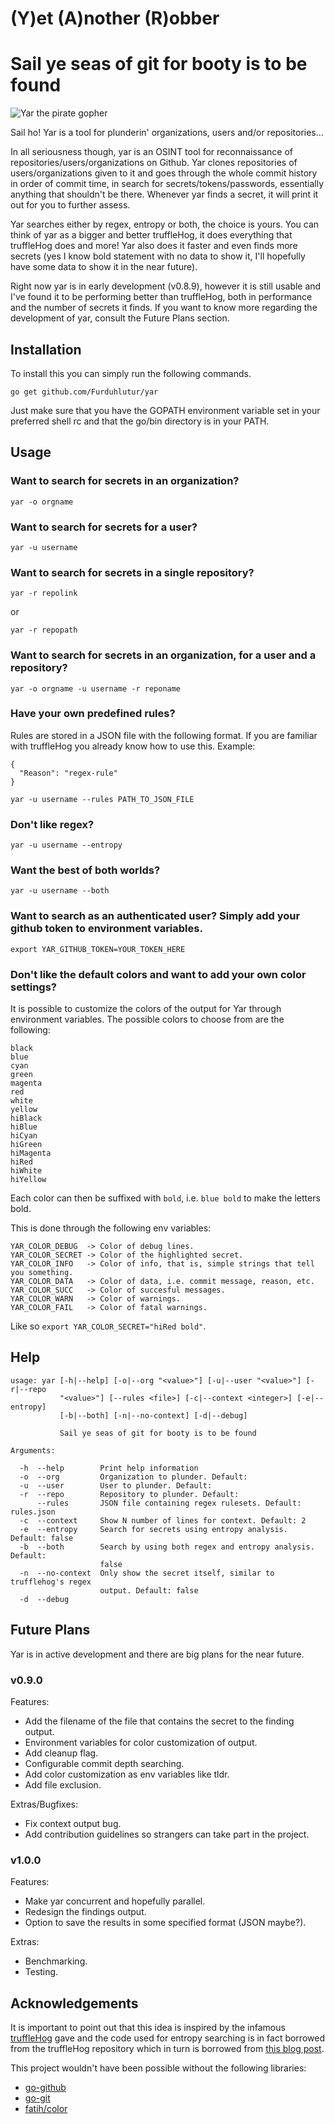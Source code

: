 # (Y)et (A)nother (R)obber
# Sail ye seas of git for booty is to be found

![Yar the pirate gopher](https://raw.githubusercontent.com/Furduhlutur/yar/master/images/yargopher2.png)

Sail ho! Yar is a tool for plunderin' organizations, users and/or repositories...

In all seriousness though, yar is an OSINT tool for reconnaissance of repositories/users/organizations on Github. Yar clones repositories of users/organizations given to it
and goes through the whole commit history in order of commit time, in search for secrets/tokens/passwords, essentially anything that shouldn't be there. Whenever yar finds a secret,
it will print it out for you to further assess.

Yar searches either by regex, entropy or both, the choice is yours. You can think of yar as a bigger and better truffleHog, it does everything that truffleHog does and more! Yar also does it faster and even finds more secrets (yes I know bold statement with no data to show it, I'll hopefully have some data to show it in the near future).

Right now yar is in early development (v0.8.9), however it is still usable and I've found it to be performing better than truffleHog, both in performance and the number of secrets it finds.
If you want to know more regarding the development of yar, consult the Future Plans section.

## Installation
To install this you can simply run the following commands.
```
go get github.com/Furduhlutur/yar
```

Just make sure that you have the GOPATH environment variable set in your preferred shell rc and that the go/bin directory is in your PATH.

## Usage
### Want to search for secrets in an organization?
```
yar -o orgname
```

### Want to search for secrets for a user?
```
yar -u username
```

### Want to search for secrets in a single repository?
```
yar -r repolink
```
or
```
yar -r repopath
```

### Want to search for secrets in an organization, for a user and a repository?
```
yar -o orgname -u username -r reponame
```

### Have your own predefined rules?
Rules are stored in a JSON file with the following format. If you are familiar with truffleHog you already know how to use this. Example:
```
{
  "Reason": "regex-rule"
}
```

```
yar -u username --rules PATH_TO_JSON_FILE
```

### Don't like regex?
```
yar -u username --entropy
```

### Want the best of both worlds?
```
yar -u username --both
```

### Want to search as an authenticated user? Simply add your github token to environment variables.
```
export YAR_GITHUB_TOKEN=YOUR_TOKEN_HERE
```

### Don't like the default colors and want to add your own color settings?
It is possible to customize the colors of the output for Yar through environment variables.
The possible colors to choose from are the following:
```
black
blue
cyan
green
magenta
red
white
yellow
hiBlack
hiBlue
hiCyan
hiGreen
hiMagenta
hiRed
hiWhite
hiYellow
```
Each color can then be suffixed with `bold`, i.e. `blue bold` to make the letters bold.

This is done through the following env variables:
```
YAR_COLOR_DEBUG  -> Color of debug lines.
YAR_COLOR_SECRET -> Color of the highlighted secret.
YAR_COLOR_INFO   -> Color of info, that is, simple strings that tell you something.
YAR_COLOR_DATA   -> Color of data, i.e. commit message, reason, etc.
YAR_COLOR_SUCC   -> Color of succesful messages.
YAR_COLOR_WARN   -> Color of warnings.
YAR_COLOR_FAIL   -> Color of fatal warnings.
```
Like so `export YAR_COLOR_SECRET="hiRed bold"`.

## Help
```
usage: yar [-h|--help] [-o|--org "<value>"] [-u|--user "<value>"] [-r|--repo
           "<value>"] [--rules <file>] [-c|--context <integer>] [-e|--entropy]
           [-b|--both] [-n|--no-context] [-d|--debug]

           Sail ye seas of git for booty is to be found

Arguments:

  -h  --help        Print help information
  -o  --org         Organization to plunder. Default: 
  -u  --user        User to plunder. Default: 
  -r  --repo        Repository to plunder. Default: 
      --rules       JSON file containing regex rulesets. Default: rules.json
  -c  --context     Show N number of lines for context. Default: 2
  -e  --entropy     Search for secrets using entropy analysis. Default: false
  -b  --both        Search by using both regex and entropy analysis. Default:
                    false
  -n  --no-context  Only show the secret itself, similar to trufflehog's regex
                    output. Default: false
  -d  --debug  
```

## Future Plans
Yar is in active development and there are big plans for the near future.

### v0.9.0
Features:
+ Add the filename of the file that contains the secret to the finding output.
+ Environment variables for color customization of output.
+ Add cleanup flag.
+ Configurable commit depth searching.
+ Add color customization as env variables like tldr.
+ Add file exclusion.

Extras/Bugfixes:
+ Fix context output bug.
+ Add contribution guidelines so strangers can take part in the project.

### v1.0.0
Features:
+ Make yar concurrent and hopefully parallel.
+ Redesign the findings output.
+ Option to save the results in some specified format (JSON maybe?).

Extras:
+ Benchmarking.
+ Testing.

## Acknowledgements
It is important to point out that this idea is inspired by the infamous [truffleHog](https://github.com/dxa4481/truffleHog) gave 
and the code used for entropy searching is in fact borrowed from the truffleHog repository which in turn is borrowed from 
[this blog post](http://blog.dkbza.org/2007/05/scanning-data-for-entropy-anomalies.html).

This project wouldn't have been possible without the following libraries:
+ [go-github](https://github.com/google/go-github/)
+ [go-git](https://github.com/src-d/go-git/)
+ [fatih/color](https://github.com/fatih/color)
